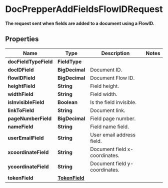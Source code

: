 

# DocPrepperAddFieldsFlowIDRequest

#### The request sent when fields are added to a document using a FlowID.

## Properties

Name | Type | Description | Notes
------------ | ------------- | ------------- | -------------
**docFieldTypeField** | **FieldType** |  | 
**docIDField** | **BigDecimal** | Document ID. | 
**flowIDField** | **BigDecimal** | Document Flow ID. | 
**heightField** | **String** | Field height. | 
**widthField** | **String** | Field width. | 
**isInvisibleField** | **Boolean** | Is the field invisible. | 
**linkToField** | **String** | Document link. | 
**pageNumberField** | **BigDecimal** | Field page number. | 
**nameField** | **String** | Field name field. | 
**userEmailField** | **String** | User email address field. | 
**xcoordinateField** | **String** | Document field x-coordinates. | 
**ycoordinateField** | **String** | Document field y-coordinates. | 
**tokenField** | [**TokenField**](TokenField.md) |  | 



